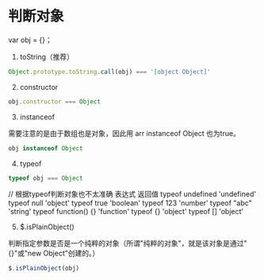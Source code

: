 # 判断对象

var obj = {}；

1. toString（推荐）

```js
Object.prototype.toString.call(obj) === '[object Object]'
```

2. constructor

```js
obj.constructor === Object
```

3. instanceof 

需要注意的是由于数组也是对象，因此用 arr instanceof Object 也为true。

```js
obj instanceof Object
```

4. typeof

```js
typeof obj === Object
```

// 根据typeof判断对象也不太准确
表达式	                      返回值
typeof undefined	       'undefined'
typeof null	               'object'
typeof true	               'boolean'
typeof 123	               'number'
typeof "abc"	           'string'
typeof function() {}	   'function'
typeof {}	               'object'
typeof []	               'object'

5. $.isPlainObject()

判断指定参数是否是一个纯粹的对象（所谓"纯粹的对象"，就是该对象是通过"{}"或"new Object"创建的。）

```js
$.isPlainObject(obj) 
```